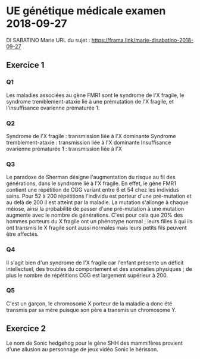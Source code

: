 # UE génétique médicale examen 2018-09-27
DI SABATINO Marie
URL du sujet : https://frama.link/marie-disabatino-2018-09-27
## Exercice 1
### Q1
Les maladies associées au gène FMR1 sont le syndrome de l'X fragile, le syndrome tremblement-ataxie lié à une prémutation de l'X fragile, et l'insuffisance ovarienne prématurée 1. 
### Q2
Syndrome de l'X fragile : transmission liée à l'X dominante
Syndrome tremblement-ataxie : transmission liée à l'X dominante
Insuffisance ovarienne prématurée 1 :  transmission liée à l'X
### Q3
Le paradoxe de Sherman désigne l'augmentation du risque au fil des générations, dans le syndrome lié à l'X fragile. En effet, le gène FMR1 contient une répétition de CGG variant entre 6 et 54 chez les individus sains. Pour 52 à 200 répétitions l'individu est porteur d'une pré-mutation et au delà de 200 il est atteint par la maladie. La mutation s'allonge à chaque méiose, ainsi la probabilité de passer d'une pré-mutation à une mutation augmente avec le nombre de générations. C'est pour cela que 20% des hommes porteurs du X fragile ont un phénotype normal ; leurs filles à qui ils ont transmis le X fragile sont aussi normales mais leurs petits fils peuvent être affectés.
### Q4
Il s'agit bien d'un syndrome de l'X fragile car l'enfant présente un déficit intellectuel, des troubles du comportement et des anomalies physiques ; de plus le nombre de répétitions CGG est largement supérieur à 200.
### Q5
C'est un garçon, le chromosome X porteur de la maladie a donc été transmis par sa mère puisque son père a transmis un chromosome Y.

## Exercice 2
Le nom de Sonic hedgehog pour le gène SHH des mammifères provient d'une allusion au personnage de jeux vidéo Sonic le hérisson.

